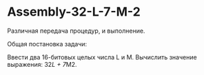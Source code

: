 # Assembly-32-L-7-M-2

Различная передача процедур, и выполнение.

Общая постановка задачи:

Ввести два 16-битовых целых числа L и M. Вычислить значение выражения: 32*L + 7*M2.

